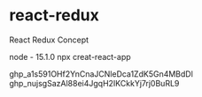 # react-redux
React Redux Concept

node - 15.1.0
npx creat-react-app

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
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